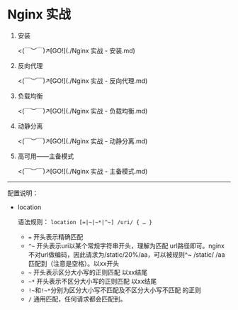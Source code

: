 # Nginx 实战

1.   安装

     <(￣︶￣)↗[GO!](./Nginx 实战 - 安装.md)

2.   反向代理

     <(￣︶￣)↗[GO!](./Nginx 实战 - 反向代理.md)

3.   负载均衡

     <(￣︶￣)↗[GO!](./Nginx 实战 - 负载均衡.md)

4.   动静分离

     <(￣︶￣)↗[GO!](./Nginx 实战 - 动静分离.md)

5.   高可用——主备模式

     <(￣︶￣)↗[GO!](./Nginx 实战 - 主备模式.md)

---

配置说明：

-   location

    语法规则： `location [=|~|~*|^~] /uri/ { … }`

    -   `=` 开头表示精确匹配
    -   `^~` 开头表示uri以某个常规字符串开头，理解为匹配 url路径即可。nginx不对url做编码，因此请求为/static/20%/aa，可以被规则^~ /static/ /aa匹配到（注意是空格）。以xx开头
    -   `~` 开头表示区分大小写的正则匹配           以xx结尾
    -   `~*` 开头表示不区分大小写的正则匹配        以xx结尾
    -   `!~`和`!~*`分别为区分大小写不匹配及不区分大小写不匹配 的正则
    -   `/` 通用匹配，任何请求都会匹配到。
